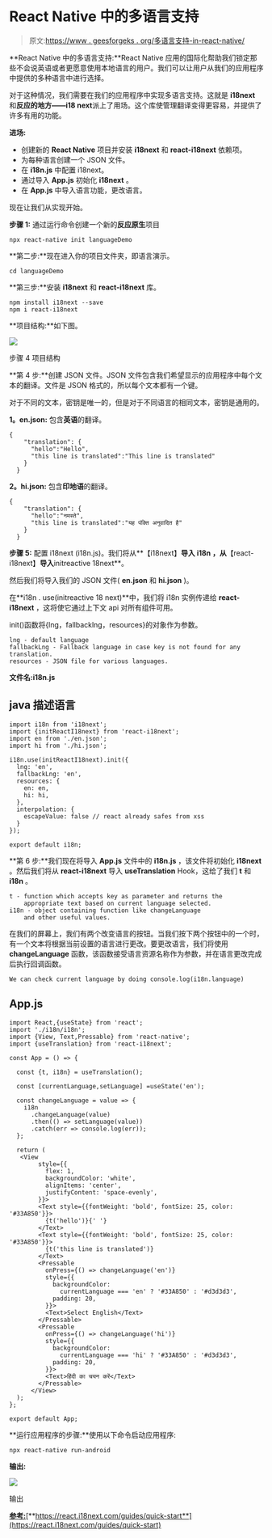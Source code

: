 # React Native 中的多语言支持

> 原文:[https://www . geesforgeks . org/多语言支持-in-react-native/](https://www.geeksforgeeks.org/multi-language-support-in-react-native/)

**React Native 中的多语言支持:**React Native 应用的国际化帮助我们锁定那些不会说英语或者更愿意使用本地语言的用户。我们可以让用户从我们的应用程序中提供的多种语言中进行选择。

对于这种情况，我们需要在我们的应用程序中实现多语言支持。这就是 **i18next** 和**反应的地方——i18 next**派上了用场。这个库使管理翻译变得更容易，并提供了许多有用的功能。

**进场:**

*   创建新的 **React Native** 项目并安装 **i18next** 和 **react-i18next** 依赖项。
*   为每种语言创建一个 JSON 文件。
*   在 **i18n.js** 中配置 i18next。
*   通过导入 **App.js** 初始化 **i18next** 。
*   在 **App.js** 中导入语言功能，更改语言。

现在让我们从实现开始。

**步骤 1:** 通过运行命令创建一个新的**反应原生**项目

```
npx react-native init languageDemo
```

**第二步:**现在进入你的项目文件夹，即语言演示。

```
cd languageDemo
```

**第三步:**安装 **i18next** 和 **react-i18next** 库。

```
npm install i18next --save
npm i react-i18next
```

**项目结构:**如下图。

![](img/2f805f47bd3b2d39f9b2060c1f6d468a.png)

步骤 4 项目结构

**第 4 步:**创建 JSON 文件。JSON 文件包含我们希望显示的应用程序中每个文本的翻译。文件是 JSON 格式的，所以每个文本都有一个键。

对于不同的文本，密钥是唯一的，但是对于不同语言的相同文本，密钥是通用的。

**1。en.json:** 包含**英语**的翻译。

```
{
    "translation": {
      "hello":"Hello",
      "this line is translated":"This line is translated"
    }
  }
```

**2。hi.json:** 包含**印地语**的翻译。

```
{
    "translation": {
      "hello":"नमस्ते",
      "this line is translated":"यह पंक्ति अनुवादित है"
    }
  }
```

**步骤 5:** 配置 i18next (i18n.js)。我们将从**【i18next】**导入 **i18n** ，从**【react-i18next】**导入**initreactive 18next**。

然后我们将导入我们的 JSON 文件( **en.json** 和 **hi.json** )。

在**i18n . use(initreactive 18 next)**中，我们将 i18n 实例传递给 **react-i18next** ，这将使它通过上下文 api 对所有组件可用。

init()函数将{lng，fallbacklng，resources}的对象作为参数。

```
lng - default language
fallbackLng - Fallback language in case key is not found for any translation.
resources - JSON file for various languages.
```

**文件名:i18n.js**

## java 描述语言

```
import i18n from 'i18next';
import {initReactI18next} from 'react-i18next';
import en from './en.json';
import hi from './hi.json';

i18n.use(initReactI18next).init({
  lng: 'en',
  fallbackLng: 'en',
  resources: {
    en: en,
    hi: hi,
  },
  interpolation: {
    escapeValue: false // react already safes from xss
  }
});

export default i18n;
```

**第 6 步:**我们现在将导入 **App.js** 文件中的 **i18n.js** ，该文件将初始化 **i18next** 。然后我们将从 **react-i18next** 导入 **useTranslation** Hook，这给了我们 **t** 和 **i18n** 。

```
t - function which accepts key as parameter and returns the 
    appropriate text based on current language selected.
i18n - object containing function like changeLanguage  
    and other useful values.
```

在我们的屏幕上，我们有两个改变语言的按钮。当我们按下两个按钮中的一个时，有一个文本将根据当前设置的语言进行更改。要更改语言，我们将使用 **changeLanguage** 函数，该函数接受语言资源名称作为参数，并在语言更改完成后执行回调函数。

```
We can check current language by doing console.log(i18n.language)
```

## App.js

```
import React,{useState} from 'react';
import './i18n/i18n';
import {View, Text,Pressable} from 'react-native';
import {useTranslation} from 'react-i18next';

const App = () => {

  const {t, i18n} = useTranslation();

  const [currentLanguage,setLanguage] =useState('en');

  const changeLanguage = value => {
    i18n
      .changeLanguage(value)
      .then(() => setLanguage(value))
      .catch(err => console.log(err));
  };

  return (
   <View
        style={{
          flex: 1,
          backgroundColor: 'white',
          alignItems: 'center',
          justifyContent: 'space-evenly',
        }}>
        <Text style={{fontWeight: 'bold', fontSize: 25, color: '#33A850'}}>
          {t('hello')}{' '}
        </Text>
        <Text style={{fontWeight: 'bold', fontSize: 25, color: '#33A850'}}>
          {t('this line is translated')}
        </Text>
        <Pressable
          onPress={() => changeLanguage('en')}
          style={{
            backgroundColor:
              currentLanguage === 'en' ? '#33A850' : '#d3d3d3',
            padding: 20,
          }}>
          <Text>Select English</Text>
        </Pressable>
        <Pressable
          onPress={() => changeLanguage('hi')}
          style={{
            backgroundColor:
              currentLanguage === 'hi' ? '#33A850' : '#d3d3d3',
            padding: 20,
          }}>
          <Text>हिंदी का चयन करें</Text>
        </Pressable>
      </View>
  );
};

export default App;
```

**运行应用程序的步骤:**使用以下命令启动应用程序:

```
npx react-native run-android
```

**输出:**

![](img/6178ebaef4c6a6d74d7f7d81543cabc7.png)

输出

**<u>参考:</u>**[**https://react.i18next.com/guides/quick-start**](https://react.i18next.com/guides/quick-start)